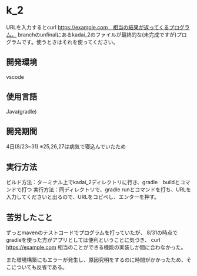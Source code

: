 # k_2
URLを入力するとcurl https://example.com　相当の結果が返ってくるプログラム。
branchのunfinalにあるkadai_2のファイルが最終的な(未完成ですが)プログラムです。使うときはそれを使ってください。

## 開発環境
vscode


## 使用言語
Java(gradle)

## 開発期間
4日(8/23~31)
※25,26,27は病気で寝込んでいたため


## 実行方法
ビルド方法：ターミナル上でkadai_2ディレクトリに行き、gradle　buildとコマンドで打つ 
実行方法：同ディレクトリで、gradle runとコマンドを打ち、URLを入力してくださいと出るので、URLをコピペし、エンターを押す。


## 苦労したこと
ずっとmavenのテストコードでプログラムを打っていたが、
8/31の時点でgradleを使った方がアプリとしては便利ということに気づき、
curl https://example.com 相当のことができる機能の実装しか間に合わなかった。

また環境構築にもエラーが発生し、原因究明をするのに時間がかかったため、そこについても反省である。
